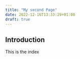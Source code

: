 ```yaml
---
title: "My second Page"
date: 2022-12-16T13:33:29+01:00
draft: true
---
```

## Introduction

This is the index

